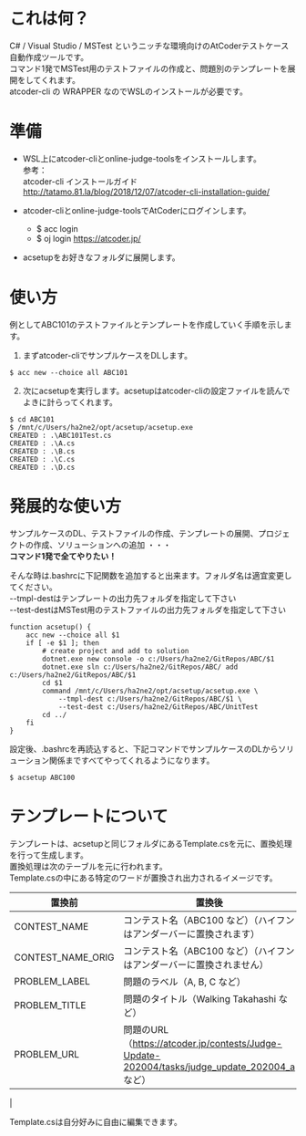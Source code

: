# これは何？
C# / Visual Studio / MSTest というニッチな環境向けのAtCoderテストケース自動作成ツールです。  
コマンド1発でMSTest用のテストファイルの作成と、問題別のテンプレートを展開をしてくれます。  
atcoder-cli の WRAPPER なのでWSLのインストールが必要です。

# 準備
- WSL上にatcoder-cliとonline-judge-toolsをインストールします。  
参考：  
atcoder-cli インストールガイド  
http://tatamo.81.la/blog/2018/12/07/atcoder-cli-installation-guide/

- atcoder-cliとonline-judge-toolsでAtCoderにログインします。  
  - $ acc login
  - $ oj login https://atcoder.jp/
- acsetupをお好きなフォルダに展開します。

# 使い方

例としてABC101のテストファイルとテンプレートを作成していく手順を示します。  
1. まずatcoder-cliでサンプルケースをDLします。
```
$ acc new --choice all ABC101
```

2.  次にacsetupを実行します。acsetupはatcoder-cliの設定ファイルを読んでよきに計らってくれます。
```
$ cd ABC101
$ /mnt/c/Users/ha2ne2/opt/acsetup/acsetup.exe
CREATED : .\ABC101Test.cs
CREATED : .\A.cs
CREATED : .\B.cs
CREATED : .\C.cs
CREATED : .\D.cs
```


# 発展的な使い方

サンプルケースのDL、テストファイルの作成、テンプレートの展開、プロジェクトの作成、ソリューションへの追加 ・・・  
**コマンド1発で全てやりたい！**



そんな時は.bashrcに下記関数を追加すると出来ます。フォルダ名は適宜変更してください。  
--tmpl-destはテンプレートの出力先フォルダを指定して下さい  
--test-destはMSTest用のテストファイルの出力先フォルダを指定して下さい

```
function acsetup() {
    acc new --choice all $1
    if [ -e $1 ]; then
        # create project and add to solution
        dotnet.exe new console -o c:/Users/ha2ne2/GitRepos/ABC/$1
        dotnet.exe sln c:/Users/ha2ne2/GitRepos/ABC/ add c:/Users/ha2ne2/GitRepos/ABC/$1
        cd $1
        command /mnt/c/Users/ha2ne2/opt/acsetup/acsetup.exe \
            --tmpl-dest c:/Users/ha2ne2/GitRepos/ABC/$1 \
            --test-dest c:/Users/ha2ne2/GitRepos/ABC/UnitTest
        cd ../
    fi
}
```


設定後、.bashrcを再読込すると、下記コマンドでサンプルケースのDLからソリューション関係まですべてやってくれるようになります。
```
$ acsetup ABC100
```

# テンプレートについて
テンプレートは、acsetupと同じフォルダにあるTemplate.csを元に、置換処理を行って生成します。  
置換処理は次のテーブルを元に行われます。  
Template.csの中にある特定のワードが置換され出力されるイメージです。

| 置換前 | 置換後 |
----|---- 
| CONTEST_NAME | コンテスト名（ABC100 など）（ハイフンはアンダーバーに置換されます） |
| CONTEST_NAME_ORIG |  コンテスト名（ABC100 など）（ハイフンはアンダーバーに置換されません） |
| PROBLEM_LABEL | 問題のラベル（A, B, C など） |
| PROBLEM_TITLE | 問題のタイトル（Walking Takahashi など）
| PROBLEM_URL | 問題のURL（https://atcoder.jp/contests/Judge-Update-202004/tasks/judge_update_202004_a など） |
|

Template.csは自分好みに自由に編集できます。